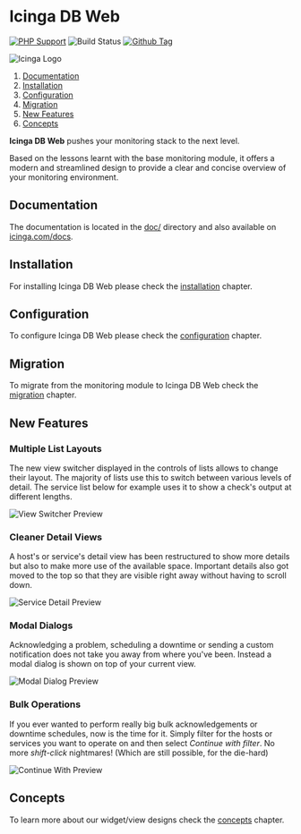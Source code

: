 # Icinga DB Web

[![PHP Support](https://img.shields.io/badge/php-%3E%3D%207.0-777BB4?logo=PHP)](https://php.net/)
![Build Status](https://github.com/icinga/icingaweb2-module-icingadb/workflows/PHP%20Tests/badge.svg?branch=master)
[![Github Tag](https://img.shields.io/github/tag/Icinga/icingaweb2-module-icingadb.svg)](https://github.com/Icinga/icingaweb2-module-icingadb)

![Icinga Logo](https://icinga.com/wp-content/uploads/2014/06/icinga_logo.png)

1. [Documentation](#documentation)
2. [Installation](#installation)
3. [Configuration](#configuration)
4. [Migration](#migration)
5. [New Features](#new-features)
6. [Concepts](#concepts)

**Icinga DB Web** pushes your monitoring stack to the next level.

Based on the lessons learnt with the base monitoring module, it offers a modern
and streamlined design to provide a clear and concise overview of your monitoring
environment.

## Documentation

The documentation is located in the [doc/](doc/) directory and also available
on [icinga.com/docs](https://icinga.com/docs/icingadb-web/latest/).

## Installation

For installing Icinga DB Web please check the [installation](https://icinga.com/docs/icingadb-web/latest/doc/02-Installation/)
chapter.

## Configuration

To configure Icinga DB Web please check the [configuration](https://icinga.com/docs/icingadb-web/latest/doc/03-Configuration/)
chapter.

## Migration

To migrate from the monitoring module to Icinga DB Web check the [migration](https://icinga.com/docs/icingadb-web/latest/doc/10-Migration/)
chapter.

## New Features

### Multiple List Layouts

The new view switcher displayed in the controls of lists allows to change their layout.
The majority of lists use this to switch between various levels of detail. The service
list below for example uses it to show a check's output at different lengths.

![View Switcher Preview](doc/res/view-switcher-preview.png)

### Cleaner Detail Views

A host's or service's detail view has been restructured to show more details but also
to make more use of the available space. Important details also got moved to the top
so that they are visible right away without having to scroll down.

![Service Detail Preview](doc/res/service-detail-preview.png)

### Modal Dialogs

Acknowledging a problem, scheduling a downtime or sending a custom notification does
not take you away from where you've been. Instead a modal dialog is shown on top of
your current view.

![Modal Dialog Preview](doc/res/modal-dialog-preview.png)

### Bulk Operations

If you ever wanted to perform really big bulk acknowledgements or downtime schedules,
now is the time for it. Simply filter for the hosts or services you want to operate on
and then select *Continue with filter*. No more *shift-click* nightmares! (Which are
still possible, for the die-hard)

![Continue With Preview](doc/res/continue-with-preview.png)

## Concepts

To learn more about our widget/view designs check the [concepts](https://icinga.com/docs/icinga-db/latest/icinga-db-web/doc/11-Concepts/)
chapter.
